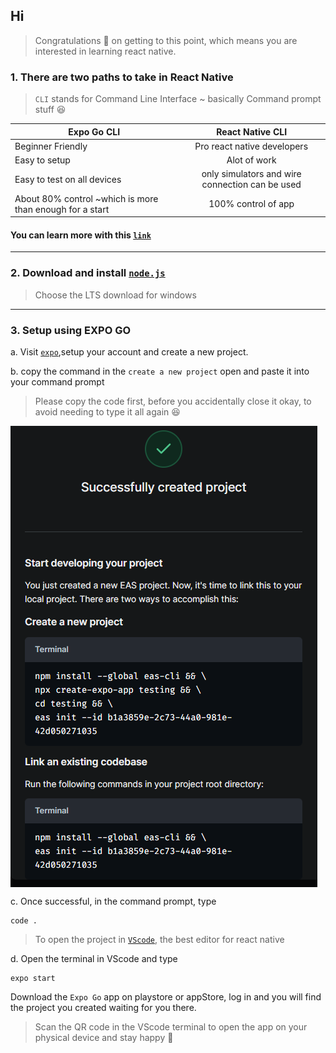 ## Hi
> Congratulations 🎊 on getting to this point, which means you are interested in learning react native.

### 1. There are two paths to take in React Native
> `CLI` stands for Command Line Interface ~ basically Command prompt stuff 😆

| Expo Go CLI   | React Native CLI  |
| ------------- |:-------------:| 
| Beginner Friendly     | Pro react native developers | 
| Easy to setup      | Alot of work      |   
| Easy to test on all devices | only simulators and wire connection can be used     | 
| About 80% control ~which is more than enough for a start | 100% control of app    |

#### You can learn more with this [`link`]([https://www.python.org/downloads/](https://reactnative.dev/docs/environment-setup?package-manager=npm&guide=quickstart)https://reactnative.dev/docs/environment-setup?package-manager=npm&guide=quickstart) 

---

### 2. Download and install [`node.js`](https://nodejs.org/en)
> Choose the LTS download for windows

---
### 3. Setup using EXPO GO

a. Visit [`expo`](https://www.python.org/downloads/](https://reactnative.dev/docs/environment-setup?package-manager=npm&guide=quickstart)https://reactnative.dev/docs/environment-setup?package-manager=npm&guide=quickstart),setup your account and create a new project.


b. copy the command in the `create a new project` open and paste it into your command prompt
> Please copy the code first, before you accidentally close it okay, to avoid needing to type it all again 😆
<img src="Images/CLI for project.png" align="center" size="100px"/>

c. Once successful, in the command prompt, type
```
code .
```
> To open the project in [`VScode`](https://code.visualstudio.com/), the best editor for react native

d. Open the terminal in VScode and type
```
expo start
```
Download the  `Expo Go` app on playstore or appStore, log in and you will find the project you created waiting for you there.
> Scan the QR code in the VScode terminal to open the app on your physical device and stay happy 🎊
